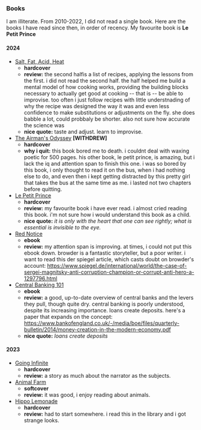 ### Books
I am illiterate. From 2010-2022, I did not read a single book. Here are the books I have read since then, in order of recency. My favourite book is __Le Petit Prince__

#### 2024
- [Salt, Fat, Acid, Heat](https://www.google.com/books/edition/_/yvqxDgAAQBAJ?hl=en)
  - __hardcover__
  - __review:__ the second halfis a list of recipes, applying the lessons from the first. i did not read the second half. the half helped me build a mental model of how cooking works, providing the building blocks necessary to actually get good at cooking -- that is -- be able to improvise. too often i just follow recipes with little understnading of why the recipe was designed the way it was and even less confidence to make substitutions or adjustments on the fly. she does babble a lot, could probbaly be shorter. also not sure how accurate the science was
  - __nice quote:__ taste and adjust. learn to improvise.
- [The Airman's Odyssey](https://www.google.com/books/edition/Airman_s_Odyssey/nIOZdLHReUMC?hl=en) __[WITHDREW]__
  - __hardcover__
  - __why i quit:__ this book bored me to death. i couldnt deal with waxing poetic for 500 pages. his other book, le petit prince, is amazing, but i lack the iq and attention span to finish this one. i was so bored by this book, i only thought to read it on the bus, when i had nothing else to do, and even then i kept getting distracted by this pretty girl that takes the bus at the same time as me. i lasted not two chapters before quitting.
- [Le Petit Prince](https://www.google.com/books/edition/The_Little_Prince/CQYg20lTHtMC?hl=en)
  - __hardcover__
  - __review:__ my favourite book i have ever read. i almost cried reading this book. i'm not sure how i would understand this book as a child. 
  - __nice quote:__ _it is only with the heart that one can see rightly; what is essential is invisible to the eye._
- [Red Notice](https://www.google.com/books/edition/Red_Notice/8kxrBgAAQBAJ?hl=en)
  - __ebook__
  - __review:__ my attention span is improving. at times, i could not put this ebook down. browder is a fantastic storyteller, but a poor writer. i want to read this der spiegel article, which casts doubt on browder's account: https://www.spiegel.de/international/world/the-case-of-sergei-magnitsky-anti-corruption-champion-or-corrupt-anti-hero-a-1297796.html
- [Central Banking 101](https://www.google.com/books/edition/Central_Banking_101/nwoozgEACAAJ?hl=en)
  - __ebook__ 
  - __review:__ a good, up-to-date overview of central banks and the levers they pull, though quite dry. central banking is poorly understood, despite its increasing importance. loans create deposits. here's a paper that expands on the concept: https://www.bankofengland.co.uk/-/media/boe/files/quarterly-bulletin/2014/money-creation-in-the-modern-economy.pdf
  - __nice quote:__ _loans create deposits_

#### 2023
- [Going Infinite](https://www.google.com/books/edition/Going_Infinite_The_Rise_and_Fall_of_a_Ne/5rW-EAAAQBAJ?hl=en)
  - __hardcover__
  - __review:__ a story as much about the narrator as the subjects.
- [Animal Farm](https://www.google.com/books/edition/_/Q8eNEAAAQBAJ?hl=en)
  - __softcover__
  - __review:__ it was good, i enjoy reading about animals.
- [Hippo Lemonade](https://www.google.com/books/edition/Hippo_Lemonade/Nv17wPEPqVgC?hl=en)
  - __hardcover__ 
  - __review:__ had to start somewhere. i read this in the library and i got strange looks.
